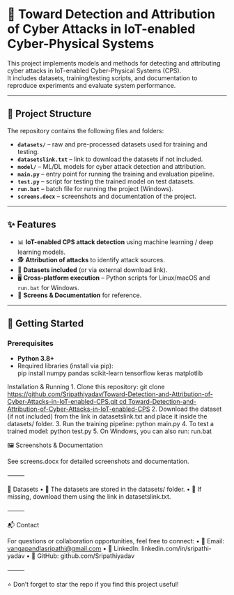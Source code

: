 # 🔐 Toward Detection and Attribution of Cyber Attacks in IoT-enabled Cyber-Physical Systems

This project implements models and methods for detecting and attributing cyber attacks in IoT-enabled Cyber-Physical Systems (CPS).  
It includes datasets, training/testing scripts, and documentation to reproduce experiments and evaluate system performance.  

---

## 📂 Project Structure

The repository contains the following files and folders:

- **`datasets/`** – raw and pre-processed datasets used for training and testing.  
- **`datasetslink.txt`** – link to download the datasets if not included.  
- **`model/`** – ML/DL models for cyber attack detection and attribution.  
- **`main.py`** – entry point for running the training and evaluation pipeline.  
- **`test.py`** – script for testing the trained model on test datasets.  
- **`run.bat`** – batch file for running the project (Windows).  
- **`screens.docx`** – screenshots and documentation of the project.  

---

## ✨ Features

- 📊 **IoT-enabled CPS attack detection** using machine learning / deep learning models.  
- 🕵️ **Attribution of attacks** to identify attack sources.  
- 📁 **Datasets included** (or via external download link).  
- 🖥 **Cross-platform execution** – Python scripts for Linux/macOS and `run.bat` for Windows.  
- 📑 **Screens & Documentation** for reference.  

---

## 🚀 Getting Started

### Prerequisites

- **Python 3.8+**  
- Required libraries (install via pip):  
pip install numpy pandas scikit-learn tensorflow keras matplotlib


Installation & Running
	1.	Clone this repository:
git clone[ https://github.com/Sripathiyadav/Toward-Detection-and-Attribution-of-Cyber-Attacks-in-IoT-enabled-CPS.git
cd Toward-Detection-and-Attribution-of-Cyber-Attacks-in-IoT-enabled-CPS](https://github.com/Sripathiyadav/Toward-Detection-and-Attribution-of-Cyber-Attacks-in-IoT-enabled-Cyber-physical-Systems-.git)
	2.	Download the dataset (if not included) from the link in datasetslink.txt and place it inside the datasets/ folder.
	3.	Run the training pipeline:
python main.py
	4.	To test a trained model:
python test.py
	5.	On Windows, you can also run:
run.bat

🖼 Screenshots & Documentation

See screens.docx for detailed screenshots and documentation.

⸻

📜 Datasets
	•	📁 The datasets are stored in the datasets/ folder.
	•	🔗 If missing, download them using the link in datasetslink.txt.

⸻

📬 Contact

For questions or collaboration opportunities, feel free to connect:
	•	📧 Email: vangapandlasripathi@gmail.com
	•	💼 LinkedIn: linkedin.com/in/sripathi-yadav
	•	🐙 GitHub: github.com/Sripathiyadav

⸻

⭐ Don’t forget to star the repo if you find this project useful!
